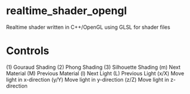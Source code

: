 # realtime_shader_opengl

Realtime shader written in C++/OpenGL using GLSL for shader files

Controls
=====================================
(1) Gouraud Shading
(2) Phong Shading
(3) Silhouette Shading
(m) Next Material
(M) Previous Material
(l) Next Light
(L) Previous Light
(x/X) Move light in x-direction
(y/Y) Move light in y-direction
(z/Z) Move light in z-direction
